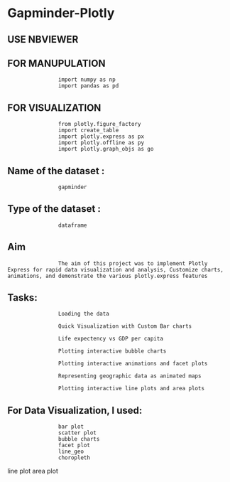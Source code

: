 # Gapminder-Plotly

## USE NBVIEWER

## FOR MANUPULATION  
                    import numpy as np
                    import pandas as pd

## FOR VISUALIZATION 
                    from plotly.figure_factory 
                    import create_table
                    import plotly.express as px
                    import plotly.offline as py
                    import plotly.graph_objs as go
                  
## Name of the dataset : 
                    gapminder

## Type of the dataset : 
                    dataframe

## Aim
                    The aim of this project was to implement Plotly Express for rapid data visualization and analysis, Customize charts, animations, and demonstrate the various plotly.express features

## Tasks:

                    Loading the data

                    Quick Visualization with Custom Bar charts

                    Life expectency vs GDP per capita

                    Plotting interactive bubble charts

                    Plotting interactive animations and facet plots

                    Representing geographic data as animated maps

                    Plotting interactive line plots and area plots

## For Data Visualization, I used:

                    bar plot
                    scatter plot
                    bubble charts
                    facet plot
                    line_geo
                    choropleth
line plot
area plot
